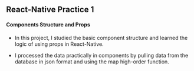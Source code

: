 ## React-Native Practice 1

#### Components Structure and Props

- In this project, I studied the basic component structure and learned the logic of using props in React-Native.

- I processed the data practically in components by pulling data from the database in json format and using the map high-order function.